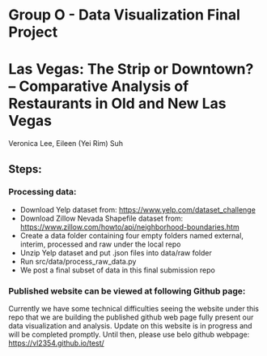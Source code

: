 # Group O - Data Visualization Final Project 
Las Vegas: The Strip or Downtown? – Comparative Analysis of Restaurants in Old and New Las Vegas
==============================
Veronica Lee, Eileen (Yei Rim) Suh


## Steps:

### Processing data:
- Download Yelp dataset from: https://www.yelp.com/dataset_challenge
- Download Zillow Nevada Shapefile dataset from: https://www.zillow.com/howto/api/neighborhood-boundaries.htm
- Create a data folder containing four empty folders named external, interim, processed and raw under the local repo
- Unzip Yelp dataset and put .json files into data/raw folder
- Run src/data/process_raw_data.py
- We post a final subset of data in this final submission repo 

### Published website can be viewed at following Github page: 

Currently we have some technical difficulties seeing the website under this repo that we are building the published github web page fully present our data visualization and analysis. Update on this website is in progress and will be completed promptly. Until then, please use belo github webpage: 
https://vl2354.github.io/test/
